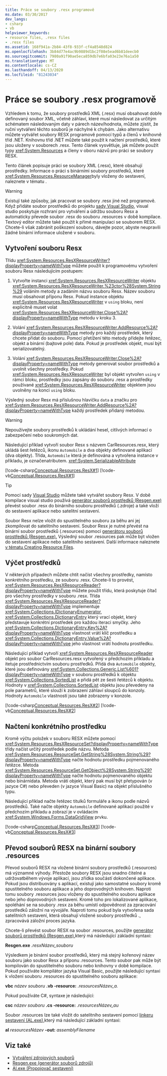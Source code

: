 ```yaml
---
title: Práce se soubory .resx programově
ms.date: 03/30/2017
dev_langs:
- csharp
- vb
helpviewer_keywords:
- resource files, .resx files
- .resx files
ms.assetid: 168f941a-2b84-43f8-933f-cf4a8548d824
ms.openlocfilehash: 3b84d77e4ac9b9889d1bc2f08e5ead6b81deecb0
ms.sourcegitcommit: 7980a91f90ae5eca859db7e6bfa03e23e76a1a50
ms.translationtype: MT
ms.contentlocale: cs-CZ
ms.lasthandoff: 04/13/2020
ms.locfileid: "81243034"
---
```

# <a name="work-with-resx-files-programmatically"></a>Práce se soubory .resx programově

Vzhledem k tomu, že soubory prostředků XML (.resx) musí obsahovat dobře definovaný soubor XML, včetně záhlaví, které musí následovat za určitým schématem následovaným daty v párech název/hodnota, můžete zjistit, že ruční vytváření těchto souborů je náchylné k chybám. Jako alternativu můžete vytvářet soubory RESX programově pomocí typů a členů v knihovně tříd .NET. Knihovnu tříd .NET můžete také použít k načtení prostředků, které jsou uloženy v souborech .resx. Tento článek vysvětluje, jak můžete použít typy <xref:System.Resources> a členy v oboru názvů pro práci se soubory RESX.

Tento článek popisuje práci se soubory XML (.resx), které obsahují prostředky. Informace o práci s binárními soubory prostředků, které <xref:System.Resources.ResourceManager>byly vloženy do sestavení, naleznete v tématu .

> [!WARNING]
> Existují také způsoby, jak pracovat se soubory .resx jiné než programově. Když přidáte soubor prostředků do projektu [sady Visual Studio,](https://visualstudio.microsoft.com/vs/?utm_medium=microsoft&utm_source=docs.microsoft.com&utm_campaign=inline+link) visual studio poskytuje rozhraní pro vytváření a údržbu souboru Resx a automaticky převede soubor .resx do souboru .resources v době kompilace. Textový editor můžete také použít k přímé manipulaci se souborem RESX. Chcete-li však zabránit poškození souboru, dávejte pozor, abyste neupravili žádné binární informace uložené v souboru.

## <a name="create-a-resx-file"></a>Vytvoření souboru Resx

Třídu <xref:System.Resources.ResXResourceWriter?displayProperty=nameWithType> můžete použít k programovému vytvoření souboru Resx následujícím postupem:

1. Vytvořte instanci <xref:System.Resources.ResXResourceWriter> objektu <xref:System.Resources.ResXResourceWriter.%23ctor%28System.String%29> voláním metody a zadáním názvu souboru Resx. Název souboru musí obsahovat příponu Resx. Pokud instance objektu <xref:System.Resources.ResXResourceWriter> v `using` bloku, není explicitně muset volat <xref:System.Resources.ResXResourceWriter.Close%2A?displayProperty=nameWithType> metodu v kroku 3.

2. Volání <xref:System.Resources.ResXResourceWriter.AddResource%2A?displayProperty=nameWithType> metody pro každý prostředek, který chcete přidat do souboru. Pomocí přetížení této metody přidejte řetězec, objekt a binární (bajtové pole) data. Pokud je prostředek objekt, musí být serializovatelný.

3. Volání <xref:System.Resources.ResXResourceWriter.Close%2A?displayProperty=nameWithType> metody generovat soubor prostředků a uvolnit všechny prostředky. Pokud <xref:System.Resources.ResXResourceWriter> byl objekt vytvořen `using` v rámci bloku, prostředky jsou zapsány do souboru .resx a prostředky používané <xref:System.Resources.ResXResourceWriter> objektem jsou uvolněny na konci `using` bloku.

Výsledný soubor Resx má příslušnou hlavičku `data` a značku pro <xref:System.Resources.ResXResourceWriter.AddResource%2A?displayProperty=nameWithType> každý prostředek přidaný metodou.

> [!WARNING]
> Nepoužívejte soubory prostředků k ukládání hesel, citlivých informací o zabezpečení nebo soukromých dat.

Následující příklad vytvoří soubor Resx s názvem CarResources.resx, který ukládá šest řetězců, ikonu `Automobile` a dva objekty definované aplikací (dva objekty). Třída, `Automobile` která je definována a vytvořena instance v příkladu, je označenatributem. <xref:System.SerializableAttribute>

[!code-csharp[Conceptual.Resources.ResX#1](../../../samples/snippets/csharp/VS_Snippets_CLR/conceptual.resources.resx/cs/create1.cs#1)]
[!code-vb[Conceptual.Resources.ResX#1](../../../samples/snippets/visualbasic/VS_Snippets_CLR/conceptual.resources.resx/vb/create1.vb#1)]

> [!TIP]
> Pomocí sady [Visual Studio](https://visualstudio.microsoft.com/vs/?utm_medium=microsoft&utm_source=docs.microsoft.com&utm_campaign=inline+link) můžete také vytvářet soubory Resx. V době kompilace visual studio používá [generátor souborů prostředků (Resgen.exe)](../tools/resgen-exe-resource-file-generator.md) převést soubor .resx do binárního souboru prostředků (.zdroje) a také vloží do sestavení aplikace nebo satelitní sestavení.

Soubor Resx nelze vložit do spustitelného souboru za běhu ani jej zkompilovat do satelitního sestavení. Soubor Resx je nutné převést na binární soubor prostředků (.resources) pomocí [generátoru souborů prostředků (Resgen.exe).](../tools/resgen-exe-resource-file-generator.md) Výsledný soubor .resources pak může být vložen do sestavení aplikace nebo satelitního sestavení. Další informace naleznete [v tématu Creating Resource Files](creating-resource-files-for-desktop-apps.md).

## <a name="enumerate-resources"></a>Výčet prostředků
 V některých případech můžete chtít načíst všechny prostředky, namísto konkrétního prostředku, ze souboru .resx. Chcete-li to provést, <xref:System.Resources.ResXResourceReader?displayProperty=nameWithType> můžete použít třídu, která poskytuje čítač pro všechny prostředky v souboru .resx. Třída <xref:System.Resources.ResXResourceReader?displayProperty=nameWithType> implementuje <xref:System.Collections.IDictionaryEnumerator>, <xref:System.Collections.DictionaryEntry> který vrací objekt, který představuje konkrétní prostředek pro každou iteraci smyčky. Jeho <xref:System.Collections.DictionaryEntry.Key%2A?displayProperty=nameWithType> vlastnost vrátí klíč prostředku a <xref:System.Collections.DictionaryEntry.Value%2A?displayProperty=nameWithType> jeho vlastnost vrátí hodnotu prostředku.

 Následující příklad vytvoří <xref:System.Resources.ResXResourceReader> objekt pro soubor CarResources.resx vytvořený v předchozím příkladu a itetuje prostřednictvím souboru prostředků. Přidá dva `Automobile` objekty, které jsou definovány <xref:System.Collections.Generic.List%601?displayProperty=nameWithType> v souboru prostředků k objektu <xref:System.Collections.SortedList> a přidá pět ze šesti řetězců k objektu. Hodnoty v <xref:System.Collections.SortedList> objektu jsou převedeny na pole parametrů, které slouží k zobrazení záhlaví sloupců do konzoly. Hodnoty `Automobile` vlastností jsou také zobrazeny v konzole.

 [!code-csharp[Conceptual.Resources.ResX#2](../../../samples/snippets/csharp/VS_Snippets_CLR/conceptual.resources.resx/cs/enumerate1.cs#2)]
 [!code-vb[Conceptual.Resources.ResX#2](../../../samples/snippets/visualbasic/VS_Snippets_CLR/conceptual.resources.resx/vb/enumerate1.vb#2)]

## <a name="retrieve-a-specific-resource"></a>Načtení konkrétního prostředku
 Kromě výčtu položek v souboru RESX můžete pomocí <xref:System.Resources.ResXResourceSet?displayProperty=nameWithType> třídy načíst určitý prostředek podle názvu. Metoda <xref:System.Resources.ResourceSet.GetString%28System.String%29?displayProperty=nameWithType> načte hodnotu prostředku pojmenovaného řetězce. Metoda <xref:System.Resources.ResourceSet.GetObject%28System.String%29?displayProperty=nameWithType> načte hodnotu pojmenovaného objektu nebo binárnídata. Metoda vrátí objekt, který pak musí být přetypován (v jazyce C#) nebo převeden (v jazyce Visual Basic) na objekt příslušného typu.

 Následující příklad načte řetězec titulků formuláře a ikonu podle názvů prostředků. Také načte objekty `Automobile` definované aplikací použité v předchozím příkladu a zobrazí je v ovládacím <xref:System.Windows.Forms.DataGridView> prvku.

 [!code-csharp[Conceptual.Resources.ResX#3](../../../samples/snippets/csharp/VS_Snippets_CLR/conceptual.resources.resx/cs/retrieve1.cs#3)]
 [!code-vb[Conceptual.Resources.ResX#3](../../../samples/snippets/visualbasic/VS_Snippets_CLR/conceptual.resources.resx/vb/retrieve1.vb#3)]

## <a name="convert-resx-files-to-binary-resources-files"></a>Převod souborů RESX na binární soubory .resources
 Převod souborů RESX na vložené binární soubory prostředků (.resources) má významné výhody. Přestože soubory RESX jsou snadno čitelné a udržovatběhem vývoje aplikací, jsou zřídka součástí dokončené aplikace. Pokud jsou distribuovány s aplikací, existují jako samostatné soubory kromě spustitelného souboru aplikace a jeho doprovodných knihoven. Naproti tomu soubory .resources jsou vloženy do spustitelného souboru aplikace nebo jeho doprovodných sestavení. Kromě toho pro lokalizované aplikace, spoléhání se na soubory .resx za běhu umístí odpovědnost za zpracování prostředků záložní na vývojáře. Naproti tomu pokud byla vytvořena sada satelitních sestavení, která obsahují vložené soubory prostředků ., zpracovává záložní proces jazyka.

 Chcete-li převést soubor RESX na soubor .resources, použijte [generátor souborů prostředků (Resgen.exe),](../tools/resgen-exe-resource-file-generator.md)který má následující základní syntaxi:

 **Resgen.exe** *.resxNázev_souboru*

 Výsledkem je binární soubor prostředků, který má stejný kořenový název souboru jako soubor Resx a příponu .resources. Tento soubor pak může být kompilován do spustitelného souboru nebo knihovny v době kompilace. Pokud používáte kompilátor jazyka Visual Basic, použijte následující syntaxi k vložení souboru .resources do spustitelného souboru aplikace:

 **vbc** *název souboru* **.vb -resource:** *.resourcesNázev_a.*

 Pokud používáte C#, syntaxe je následující:

 **csc** *název souboru* **.cs -resource:** *.resourcesNázev_au*

 Soubor .resources lze také vložit do satelitního sestavení pomocí [linkeru sestavení (AL.exe),](../tools/al-exe-assembly-linker.md)který má následující základní syntaxi:

 **al** *resourcesNázev* **-out:** *assemblyFilename*

## <a name="see-also"></a>Viz také

- [Vytváření zdrojových souborů](creating-resource-files-for-desktop-apps.md)
- [Resgen.exe (generátor souborů zdrojů)](../tools/resgen-exe-resource-file-generator.md)
- [Al.exe (Propojovač sestavení)](../tools/al-exe-assembly-linker.md)
